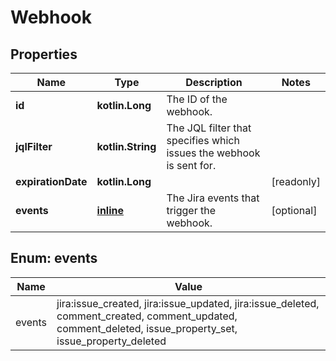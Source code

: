 
# Webhook

## Properties
Name | Type | Description | Notes
------------ | ------------- | ------------- | -------------
**id** | **kotlin.Long** | The ID of the webhook. | 
**jqlFilter** | **kotlin.String** | The JQL filter that specifies which issues the webhook is sent for. | 
**expirationDate** | **kotlin.Long** |  |  [readonly]
**events** | [**inline**](#kotlin.Array&lt;EventsEnum&gt;) | The Jira events that trigger the webhook. |  [optional]


<a name="kotlin.Array<EventsEnum>"></a>
## Enum: events
Name | Value
---- | -----
events | jira:issue_created, jira:issue_updated, jira:issue_deleted, comment_created, comment_updated, comment_deleted, issue_property_set, issue_property_deleted



